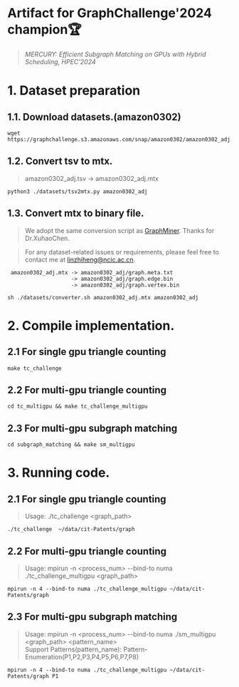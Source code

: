 
# Artifact for GraphChallenge'2024 champion&#x1F3C6;
> *MERCURY: Efficient Subgraph Matching on GPUs with Hybrid Scheduling, HPEC'2024* 

# 1. Dataset preparation
## 1.1. Download datasets.(amazon0302)

```
wget https://graphchallenge.s3.amazonaws.com/snap/amazon0302/amazon0302_adj.tsv
```

## 1.2. Convert tsv to mtx.

> amazon0302_adj.tsv -> amazon0302_adj.mtx

```
python3 ./datasets/tsv2mtx.py amazon0302_adj
```

## 1.3. Convert mtx to binary file.
>We adopt the same conversion script as [GraphMiner](https://github.com/chenxuhao/GraphAIBench). Thanks for Dr.XuhaoChen.

>For any dataset-related issues or requirements, please feel free to contact me at linzhiheng@ncic.ac.cn.
```
 amazon0302_adj.mtx -> amazon0302_adj/graph.meta.txt  
                    -> amazon0302_adj/graph.edge.bin 
                    -> amazon0302_adj/graph.vertex.bin
```

```
sh ./datasets/converter.sh amazon0302_adj.mtx amazon0302_adj
```


# 2. Compile implementation.
## 2.1 For single gpu triangle counting
```
make tc_challenge
```

## 2.2 For multi-gpu triangle counting
```
cd tc_multigpu && make tc_challenge_multigpu
```

## 2.3 For multi-gpu subgraph matching 
```
cd subgraph_matching && make sm_multigpu
```

# 3. Running code.
## 2.1 For single gpu triangle counting
>Usage: ./tc_challenge  <graph_path>

```
./tc_challenge  ~/data/cit-Patents/graph
```

## 2.2 For multi-gpu triangle counting
>Usage: mpirun -n <process_num> --bind-to numa ./tc_challenge_multigpu  <graph_path>

```
mpirun -n 4 --bind-to numa ./tc_challenge_multigpu ~/data/cit-Patents/graph
```

## 2.3 For multi-gpu subgraph matching 
>Usage: mpirun -n  <process_num> --bind-to numa  ./sm_multigpu <graph_path> <pattern_name>  
>Support Patterns(pattern_name): Pattern-Enumeration(P1,P2,P3,P4,P5,P6,P7,P8)

```
mpirun -n 4 --bind-to numa ./tc_challenge_multigpu ~/data/cit-Patents/graph P1
```
